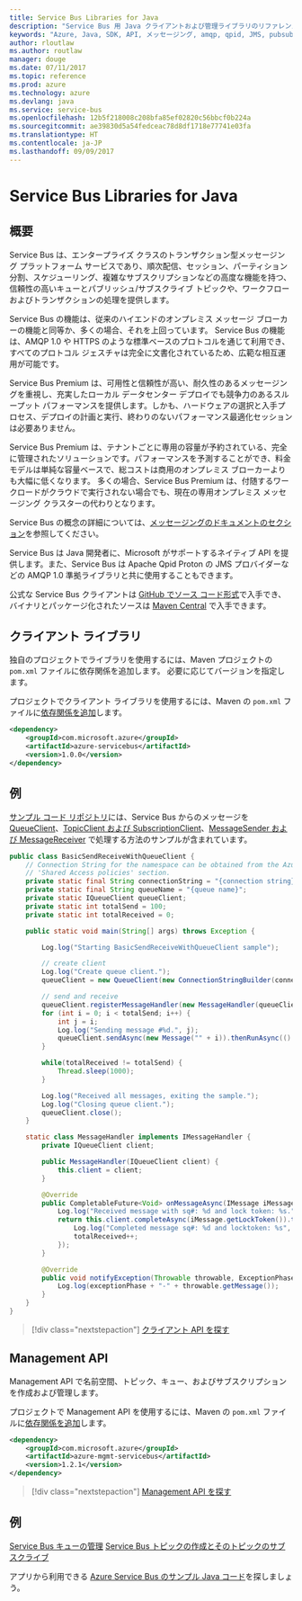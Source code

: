 ```yaml
---
title: Service Bus Libraries for Java
description: "Service Bus 用 Java クライアントおよび管理ライブラリのリファレンス ドキュメント"
keywords: "Azure, Java, SDK, API, メッセージング, amqp, qpid, JMS, pubsub, pub-sub, メッセージ ブローカー"
author: rloutlaw
ms.author: routlaw
manager: douge
ms.date: 07/11/2017
ms.topic: reference
ms.prod: azure
ms.technology: azure
ms.devlang: java
ms.service: service-bus
ms.openlocfilehash: 12b5f218008c208bfa85ef02820c56bbcf0b224a
ms.sourcegitcommit: ae39830d5a54fedceac78d8df1718e77741e03fa
ms.translationtype: HT
ms.contentlocale: ja-JP
ms.lasthandoff: 09/09/2017
---
```

# <a name="service-bus-libraries-for-java"></a>Service Bus Libraries for Java

## <a name="overview"></a>概要

Service Bus は、エンタープライズ クラスのトランザクション型メッセージング プラットフォーム サービスであり、順次配信、セッション、パーティション分割、スケジューリング、複雑なサブスクリプションなどの高度な機能を持つ、信頼性の高いキューとパブリッシュ/サブスクライブ トピックや、ワークフローおよびトランザクションの処理を提供します。

Service Bus の機能は、従来のハイエンドのオンプレミス メッセージ ブローカーの機能と同等か、多くの場合、それを上回っています。 Service Bus の機能は、AMQP 1.0 や HTTPS のような標準ベースのプロトコルを通じて利用でき、すべてのプロトコル ジェスチャは完全に文書化されているため、広範な相互運用が可能です。 

Service Bus Premium は、可用性と信頼性が高い、耐久性のあるメッセージングを重視し、充実したローカル データセンター デプロイでも競争力のあるスループット パフォーマンスを提供します。しかも、ハードウェアの選択と入手プロセス、デプロイの計画と実行、終わりのないパフォーマンス最適化セッションは必要ありません。 

Service Bus Premium は、テナントごとに専用の容量が予約されている、完全に管理されたソリューションです。パフォーマンスを予測することができ、料金モデルは単純な容量ベースで、総コストは商用のオンプレミス ブローカーよりも大幅に低くなります。 多くの場合、Service Bus Premium は、付随するワークロードがクラウドで実行されない場合でも、現在の専用オンプレミス メッセージング クラスターの代わりとなります。 

Service Bus の概念の詳細については、[メッセージングのドキュメントのセクション](https://docs.microsoft.com/en-us/azure/service-bus-messaging/)を参照してください。 

Service Bus は Java 開発者に、Microsoft がサポートするネイティブ API を提供します。また、Service Bus は Apache Qpid Proton の JMS プロバイダーなどの AMQP 1.0 準拠ライブラリと共に使用することもできます。

公式な Service Bus クライアントは [GitHub でソース コード形式](https://github.com/azure/azure-service-bus-java)で入手でき、バイナリとパッケージ化されたソースは [Maven Central](http://search.maven.org/#search%7Cga%7C1%7Ca%3A%22azure-servicebus%22) で入手できます。 


## <a name="client-library"></a>クライアント ライブラリ


独自のプロジェクトでライブラリを使用するには、Maven プロジェクトの `pom.xml` ファイルに依存関係を追加します。 必要に応じてバージョンを指定します。

プロジェクトでクライアント ライブラリを使用するには、Maven の `pom.xml` ファイルに[依存関係を追加](https://maven.apache.org/guides/getting-started/index.html#How_do_I_use_external_dependencies)します。   

```XML
<dependency>
    <groupId>com.microsoft.azure</groupId>
    <artifactId>azure-servicebus</artifactId>
    <version>1.0.0</version>
</dependency>
```

## <a name="examples"></a>例

[サンプル コード リポジトリ](https://github.com/Azure/azure-service-bus/blob/master/samples/Java/)には、Service Bus からのメッセージを [QueueClient](https://github.com/Azure/azure-service-bus/blob/master/samples/Java/src/com/microsoft/azure/servicebus/samples/BasicSendReceiveWithQueueClient.java)、[TopicClient および SubscriptionClient](https://github.com/Azure/azure-service-bus/blob/master/samples/Java/src/com/microsoft/azure/servicebus/samples/BasicSendReceiveWithTopicSubscriptionClient.java)、[MessageSender および MessageReceiver](https://github.com/Azure/azure-service-bus/blob/master/samples/Java/src/com/microsoft/azure/servicebus/samples/SendReceiveWithMessageSenderReceiver.java) で処理する方法のサンプルが含まれています。


```java
public class BasicSendReceiveWithQueueClient {
    // Connection String for the namespace can be obtained from the Azure portal under the
    // 'Shared Access policies' section.
    private static final String connectionString = "{connection string}";
    private static final String queueName = "{queue name}";
    private static IQueueClient queueClient;
    private static int totalSend = 100;
    private static int totalReceived = 0;

    public static void main(String[] args) throws Exception {

        Log.log("Starting BasicSendReceiveWithQueueClient sample");

        // create client
        Log.log("Create queue client.");
        queueClient = new QueueClient(new ConnectionStringBuilder(connectionString, queueName), ReceiveMode.PeekLock);

        // send and receive
        queueClient.registerMessageHandler(new MessageHandler(queueClient), new MessageHandlerOptions(1, false, Duration.ofMinutes(1)));
        for (int i = 0; i < totalSend; i++) {
            int j = i;
            Log.log("Sending message #%d.", j);
            queueClient.sendAsync(new Message("" + i)).thenRunAsync(() -> { Log.log("Sent message #%d.", j);});
        }

        while(totalReceived != totalSend) {
            Thread.sleep(1000);
        }

        Log.log("Received all messages, exiting the sample.");
        Log.log("Closing queue client.");
        queueClient.close();
    }

    static class MessageHandler implements IMessageHandler {
        private IQueueClient client;

        public MessageHandler(IQueueClient client) {
            this.client = client;
        }

        @Override
        public CompletableFuture<Void> onMessageAsync(IMessage iMessage) {
            Log.log("Received message with sq#: %d and lock token: %s.", iMessage.getSequenceNumber(), iMessage.getLockToken());
            return this.client.completeAsync(iMessage.getLockToken()).thenRunAsync(() -> {
                Log.log("Completed message sq#: %d and locktoken: %s", iMessage.getSequenceNumber(), iMessage.getLockToken());
                totalReceived++;
            });
        }

        @Override
        public void notifyException(Throwable throwable, ExceptionPhase exceptionPhase) {
            Log.log(exceptionPhase + "-" + throwable.getMessage());
        }
    }
}
```

> [!div class="nextstepaction"]
> [クライアント API を探す](/java/api/overview/azure/servicebus/clientlibrary)

## <a name="management-api"></a>Management API

Management API で名前空間、トピック、キュー、およびサブスクリプションを作成および管理します。

プロジェクトで Management API を使用するには、Maven の `pom.xml` ファイルに[依存関係を追加](https://maven.apache.org/guides/getting-started/index.html#How_do_I_use_external_dependencies)します。  

```XML
<dependency>
    <groupId>com.microsoft.azure</groupId>
    <artifactId>azure-mgmt-servicebus</artifactId>
    <version>1.2.1</version>
</dependency>
```

> [!div class="nextstepaction"]
> [Management API を探す](/java/api/overview/azure/servicebus/managementapi)


## <a name="examples"></a>例

[Service Bus キューの管理](https://github.com/Azure-Samples/service-bus-java-manage-queue-with-basic-features)
[Service Bus トピックの作成とそのトピックのサブスクライブ](https://github.com/Azure-Samples/service-bus-java-manage-publish-subscribe-with-basic-features)

アプリから利用できる [Azure Service Bus のサンプル Java コード](https://azure.microsoft.com/resources/samples/?platform=java&term=bus)を探しましょう。